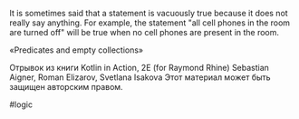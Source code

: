 It is sometimes said that a statement is vacuously true because it does not really say anything. For example, the statement "all cell phones in the room are turned off" will be true when no cell phones are present in the room.

«Predicates and empty collections»

Отрывок из книги
Kotlin in Action, 2E (for Raymond Rhine)
Sebastian Aigner, Roman Elizarov, Svetlana Isakova
Этот материал может быть защищен авторским правом.

#logic